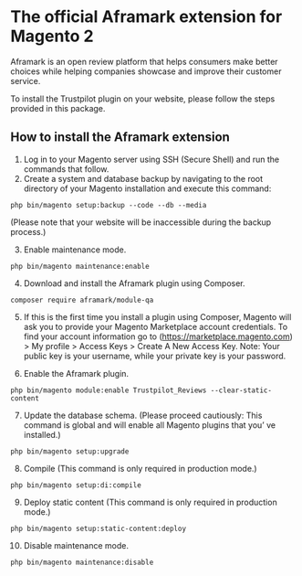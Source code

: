 # The official Aframark extension for Magento 2

Aframark is an open review platform that helps consumers make better choices while helping companies showcase and improve their customer service.

To install the Trustpilot plugin on your website, please follow the steps provided in this package.

## How to install the Aframark extension
1. Log in to your Magento server using SSH (Secure Shell) and run the commands that follow.
2. Create a system and database backup by navigating to the root directory of your Magento installation and execute this command:
```
php bin/magento setup:backup --code --db --media
```
(Please note that your website will be inaccessible during the backup process.)

3. Enable maintenance mode.
```
php bin/magento maintenance:enable
```

4. Download and install the Aframark plugin using Composer.
```
composer require aframark/module-qa
```

5. If this is the first time you install a plugin using Composer, Magento will ask you to provide your Magento Marketplace account credentials. To find your account information go to (https://marketplace.magento.com) > My profile > Access Keys > Create A New Access Key. Note: Your public key is your username, while your private key is your password. 

6. Enable the Aframark plugin.
```
php bin/magento module:enable Trustpilot_Reviews --clear-static-content
```

7. Update the database schema. (Please proceed cautiously: This command is global and will enable all Magento plugins that you’ ve installed.)
```
php bin/magento setup:upgrade
```

8. Compile (This command is only required in production mode.)
```
php bin/magento setup:di:compile
```

9. Deploy static content (This command is only required in production mode.)
```
php bin/magento setup:static-content:deploy
```

10. Disable maintenance mode.
```
php bin/magento maintenance:disable
```

